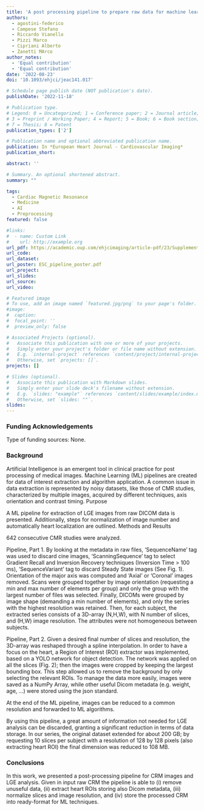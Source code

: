 ```yaml
---
title: 'A post processing pipeline to prepare raw data for machine learning algorithms in cardiac magnetic resonance imaging'
authors:
  - agostini-federico
  - Campese Stefano
  - Riccardo Vianello
  - Pizzi Marco
  - Cipriani Alberto
  - Zanetti MArco
author_notes:
  - 'Equal contribution'
  - 'Equal contribution'
date: '2022-08-23'
doi: '10.1093/ehjci/jeac141.017'

# Schedule page publish date (NOT publication's date).
publishDate: '2022-11-18'

# Publication type.
# Legend: 0 = Uncategorized; 1 = Conference paper; 2 = Journal article;
# 3 = Preprint / Working Paper; 4 = Report; 5 = Book; 6 = Book section;
# 7 = Thesis; 8 = Patent
publication_types: ['2']

# Publication name and optional abbreviated publication name.
publication: In *European Heart Journal - Cardiovascular Imaging*
publication_short: 

abstract: ''

# Summary. An optional shortened abstract.
summary: ""

tags:
  - Cardiac Magnetic Resonance
  - Medicine
  - AI
  - Preprocessing
featured: false

#links:
#  - name: Custom Link
#    url: http://example.org
url_pdf: https://academic.oup.com/ehjcimaging/article-pdf/23/Supplement_2/jeac141.017/45503155/jeac141.017.pdf
url_code:
url_dataset:
url_poster: ESC_pipeline_poster.pdf
url_project:
url_slides:
url_source:
url_video:

# Featured image
# To use, add an image named `featured.jpg/png` to your page's folder.
#image:
#  caption:
#  focal_point: ''
#  preview_only: false

# Associated Projects (optional).
#   Associate this publication with one or more of your projects.
#   Simply enter your project's folder or file name without extension.
#   E.g. `internal-project` references `content/project/internal-project/index.md`.
#   Otherwise, set `projects: []`.
projects: []

# Slides (optional).
#   Associate this publication with Markdown slides.
#   Simply enter your slide deck's filename without extension.
#   E.g. `slides: "example"` references `content/slides/example/index.md`.
#   Otherwise, set `slides: ""`.
slides:
---
```


### Funding Acknowledgements

Type of funding sources: None.

### Background

Artificial Intelligence is an emergent tool in clinical practice for post processing of medical images. Machine Learning (ML) pipelines are created for data of interest extraction and algorithm application. A common issue in data extraction is represented by noisy datasets, like those of CMR studies, characterized by multiple images, acquired by different techniques, axis orientation and contrast timing.
Purpose

A ML pipeline for extraction of LGE images from raw DICOM data is presented. Additionally, steps for normalization of image number and automatically heart localization are outlined.
Methods and Results

642 consecutive CMR studies were analyzed.

Pipeline, Part 1. By looking at the metadata in raw files, ‘SequenceName’ tag was used to discard cine images, ‘ScanningSequence’ tag to select Gradient Recall and Inversion Recovery techniques (Inversion Time > 100 ms), ‘SequenceVariant’ tag to discard Steady State images (See Fig. 1). Orientation of the major axis was computed and ‘Axial’ or ‘Coronal’ images removed. Scans were grouped together by image orientation (requesting a min and max number of elements per group) and only the group with the largest number of files was selected. Finally, DICOMs were grouped by image shape (demanding a min number of elements), and only the series with the highest resolution was retained. Then, for each subject, the extracted series consists of a 3D-array (N,H,W), with N number of slices, and (H,W) image resolution. The attributes were not homogeneous between subjects.

Pipeline, Part 2. Given a desired final number of slices and resolution, the 3D-array was reshaped through a spline interpolation. In order to have a focus on the heart, a Region of Interest (ROI) extractor was implemented, based on a YOLO network for object detection. The network was applied on all the slices (Fig. 2); then the images were cropped by keeping the largest bounding box. This step allowed us to remove the background by only selecting the relevant ROIs. To manage the data more easily, images were saved as a NumPy Array, while other useful Dicom metadata (e.g. weight, age, …) were stored using the json standard.

At the end of the ML pipeline, images can be reduced to a common resolution and forwarded to ML algorithms.

By using this pipeline, a great amount of information not needed for LGE analysis can be discarded, granting a significant reduction in terms of data storage. In our series, the original dataset extended for about 200 GB; by requesting 10 slices per subject with a resolution of 128 by 128 pixels (also extracting heart ROI) the final dimension was reduced to 108 MB.

### Conclusions

In this work, we presented a post-processing pipeline for CRM images and LGE analysis. Given in input raw CRM the pipeline is able to (i) remove unuseful data, (ii) extract heart ROIs storing also Dicom metadata, (iii) normalize slices and image resolution, and (iv) store the processed CRM into ready-format for ML techniques.
